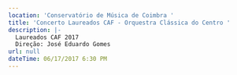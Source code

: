 ```yaml
---
location: 'Conservatório de Música de Coimbra '
title: 'Concerto Laureados CAF - Orquestra Clássica do Centro '
description: |-
  Laureados CAF 2017 
  Direção: José Eduardo Gomes 
url: null
dateTime: 06/17/2017 6:30 PM
---
```


